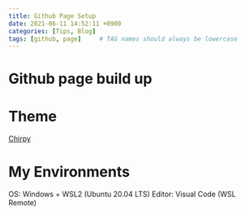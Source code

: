 ```yaml
---
title: Github Page Setup
date: 2021-06-11 14:52:11 +0900
categories: [Tips, Blog]
tags: [github, page]     # TAG names should always be lowercase
---
```

# Github page build up
# Theme
[Chirpy](http://jekyllthemes.org/themes/jekyll-theme-chirpy/)
# My Environments
OS: Windows + WSL2 (Ubuntu 20.04 LTS)
Editor: Visual Code (WSL Remote)